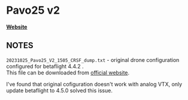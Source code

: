 # Pavo25 v2

**[Website](https://betafpv.com/products/pavo25-v2-brushless-whoop-quadcopter)**

## NOTES

`20231025_Pavo25_V2_1505_CRSF_dump.txt` - original drone configuration configured for betaflight 4.4.2 . <br>
This file can be downloaded from [official website](https://support.betafpv.com/hc/en-us/articles/24886214525593-CLI-for-Pavo-25-V2-F722-35A-AIO-V2).

I've found that original cofiguration doesn't work with analog VTX, only update betaflight to 4.5.0 solved this issue.

